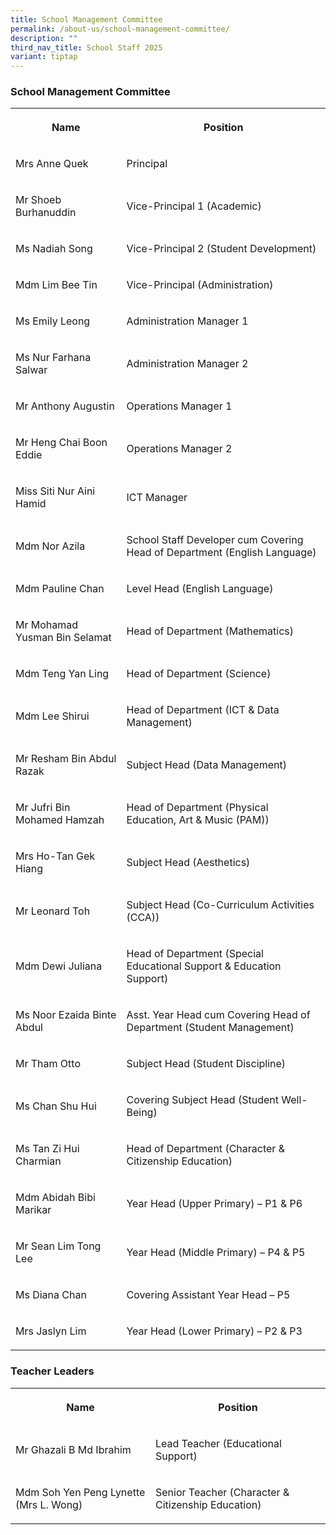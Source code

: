 ```yaml
---
title: School Management Committee
permalink: /about-us/school-management-committee/
description: ""
third_nav_title: School Staff 2025
variant: tiptap
---
```

<h3>School Management Committee</h3>
<table style="minWidth: 50px">
<colgroup>
<col>
<col>
</colgroup>
<tbody>
<tr>
<th rowspan="1" colspan="1">
<p>Name</p>
</th>
<th rowspan="1" colspan="1">
<p>Position</p>
</th>
</tr>
<tr>
<td rowspan="1" colspan="1">
<p>Mrs Anne Quek</p>
</td>
<td rowspan="1" colspan="1">
<p>Principal</p>
</td>
</tr>
<tr>
<td rowspan="1" colspan="1">
<p>Mr Shoeb Burhanuddin</p>
</td>
<td rowspan="1" colspan="1">
<p>Vice-Principal 1 (Academic)</p>
</td>
</tr>
<tr>
<td rowspan="1" colspan="1">
<p>Ms Nadiah Song</p>
</td>
<td rowspan="1" colspan="1">
<p>Vice-Principal 2 (Student Development)</p>
</td>
</tr>
<tr>
<td rowspan="1" colspan="1">
<p>Mdm Lim Bee Tin</p>
</td>
<td rowspan="1" colspan="1">
<p>Vice-Principal (Administration)</p>
</td>
</tr>
<tr>
<td rowspan="1" colspan="1">
<p>Ms Emily Leong</p>
</td>
<td rowspan="1" colspan="1">
<p>Administration Manager 1</p>
</td>
</tr>
<tr>
<td rowspan="1" colspan="1">
<p>Ms Nur Farhana Salwar</p>
</td>
<td rowspan="1" colspan="1">
<p>Administration Manager 2</p>
</td>
</tr>
<tr>
<td rowspan="1" colspan="1">
<p>Mr Anthony Augustin</p>
</td>
<td rowspan="1" colspan="1">
<p>Operations Manager 1</p>
</td>
</tr>
<tr>
<td rowspan="1" colspan="1">
<p>Mr Heng Chai Boon Eddie</p>
</td>
<td rowspan="1" colspan="1">
<p>Operations Manager 2</p>
</td>
</tr>
<tr>
<td rowspan="1" colspan="1">
<p>Miss Siti Nur Aini Hamid</p>
</td>
<td rowspan="1" colspan="1">
<p>ICT Manager</p>
</td>
</tr>
<tr>
<td rowspan="1" colspan="1">
<p>Mdm Nor Azila</p>
</td>
<td rowspan="1" colspan="1">
<p>School Staff Developer cum Covering Head of Department (English Language)</p>
</td>
</tr>
<tr>
<td rowspan="1" colspan="1">
<p>Mdm Pauline Chan</p>
</td>
<td rowspan="1" colspan="1">
<p>Level Head (English Language)</p>
</td>
</tr>
<tr>
<td rowspan="1" colspan="1">
<p>Mr Mohamad Yusman Bin Selamat</p>
</td>
<td rowspan="1" colspan="1">
<p>Head of Department (Mathematics)</p>
</td>
</tr>
<tr>
<td rowspan="1" colspan="1">
<p>Mdm Teng Yan Ling</p>
</td>
<td rowspan="1" colspan="1">
<p>Head of Department (Science)</p>
</td>
</tr>
<tr>
<td rowspan="1" colspan="1">
<p>Mdm Lee Shirui</p>
</td>
<td rowspan="1" colspan="1">
<p>Head of Department (ICT &amp; Data Management)</p>
</td>
</tr>
<tr>
<td rowspan="1" colspan="1">
<p>Mr Resham Bin Abdul Razak</p>
</td>
<td rowspan="1" colspan="1">
<p>Subject Head (Data Management)</p>
</td>
</tr>
<tr>
<td rowspan="1" colspan="1">
<p>Mr Jufri Bin Mohamed Hamzah</p>
</td>
<td rowspan="1" colspan="1">
<p>Head of Department (Physical Education, Art &amp; Music (PAM))</p>
</td>
</tr>
<tr>
<td rowspan="1" colspan="1">
<p>Mrs Ho-Tan Gek Hiang</p>
</td>
<td rowspan="1" colspan="1">
<p>Subject Head (Aesthetics)</p>
</td>
</tr>
<tr>
<td rowspan="1" colspan="1">
<p>Mr Leonard Toh</p>
</td>
<td rowspan="1" colspan="1">
<p>Subject Head (Co-Curriculum Activities (CCA))</p>
</td>
</tr>
<tr>
<td rowspan="1" colspan="1">
<p>Mdm Dewi Juliana</p>
</td>
<td rowspan="1" colspan="1">
<p>Head of Department (Special Educational Support &amp; Education Support)</p>
</td>
</tr>
<tr>
<td rowspan="1" colspan="1">
<p>Ms Noor Ezaida Binte Abdul</p>
</td>
<td rowspan="1" colspan="1">
<p>Asst. Year Head cum Covering Head of Department (Student Management)</p>
</td>
</tr>
<tr>
<td rowspan="1" colspan="1">
<p>Mr Tham Otto</p>
</td>
<td rowspan="1" colspan="1">
<p>Subject Head (Student Discipline)</p>
</td>
</tr>
<tr>
<td rowspan="1" colspan="1">
<p>Ms Chan Shu Hui</p>
</td>
<td rowspan="1" colspan="1">
<p>Covering Subject Head (Student Well-Being)</p>
</td>
</tr>
<tr>
<td rowspan="1" colspan="1">
<p>Ms Tan Zi Hui Charmian</p>
</td>
<td rowspan="1" colspan="1">
<p>Head of Department (Character &amp; Citizenship Education)</p>
</td>
</tr>
<tr>
<td rowspan="1" colspan="1">
<p>Mdm Abidah Bibi Marikar</p>
</td>
<td rowspan="1" colspan="1">
<p>Year Head (Upper Primary) – P1 &amp; P6</p>
</td>
</tr>
<tr>
<td rowspan="1" colspan="1">
<p>Mr Sean Lim Tong Lee</p>
</td>
<td rowspan="1" colspan="1">
<p>Year Head (Middle Primary) – P4 &amp; P5</p>
</td>
</tr>
<tr>
<td rowspan="1" colspan="1">
<p>Ms Diana Chan</p>
</td>
<td rowspan="1" colspan="1">
<p>Covering Assistant Year Head – P5</p>
</td>
</tr>
<tr>
<td rowspan="1" colspan="1">
<p>Mrs Jaslyn Lim</p>
</td>
<td rowspan="1" colspan="1">
<p>Year Head (Lower Primary) – P2 &amp; P3</p>
</td>
</tr>
</tbody>
</table>
<h3>Teacher Leaders</h3>
<table style="minWidth: 50px">
<colgroup>
<col>
<col>
</colgroup>
<tbody>
<tr>
<th rowspan="1" colspan="1">
<p>Name</p>
</th>
<th rowspan="1" colspan="1">
<p>Position</p>
</th>
</tr>
<tr>
<td rowspan="1" colspan="1">
<p>Mr Ghazali B Md Ibrahim</p>
</td>
<td rowspan="1" colspan="1">
<p>Lead Teacher (Educational Support)</p>
</td>
</tr>
<tr>
<td rowspan="1" colspan="1">
<p>Mdm Soh Yen Peng Lynette (Mrs L. Wong)</p>
</td>
<td rowspan="1" colspan="1">
<p>Senior Teacher (Character &amp; Citizenship Education)</p>
</td>
</tr>
</tbody>
</table>
<p></p>